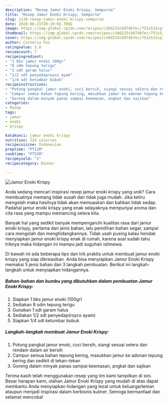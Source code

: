 ```yaml
---
description: "Resep Jamur Enoki Krispy, Sempurna"
title: "Resep Jamur Enoki Krispy, Sempurna"
slug: 1138-resep-jamur-enoki-krispy-sempurna
date: 2020-08-21T20:19:02.709Z
image: https://img-global.cpcdn.com/recipes/c3dd215cb974b7ec/751x532cq70/jamur-enoki-krispy-foto-resep-utama.jpg
thumbnail: https://img-global.cpcdn.com/recipes/c3dd215cb974b7ec/751x532cq70/jamur-enoki-krispy-foto-resep-utama.jpg
cover: https://img-global.cpcdn.com/recipes/c3dd215cb974b7ec/751x532cq70/jamur-enoki-krispy-foto-resep-utama.jpg
author: Cornelia Fox
ratingvalue: 3.8
reviewcount: 7
recipeingredient:
- "1 bks jamur enoki 100gr"
- "8 sdm tepung terigu"
- "1 sdt garam halus"
- "1/2 sdt penyedaproyco ayam"
- "1/4 sdt ketumbar bubuk"
recipeinstructions:
- "Potong pangkal jamur enoki, cuci bersih, siangi sesuai selera dan rendam dalam air bersih"
- "Campur semua bahan tepung kering, masukkan jamur ke adonan tepung kering dan sedikit di tekan-tekan"
- "Goreng dalam minyak panas sampai keemasan, angkat dan sajikan"
categories:
- Resep
tags:
- jamur
- enoki
- krispy

katakunci: jamur enoki krispy 
nutrition: 224 calories
recipecuisine: Indonesian
preptime: "PT11M"
cooktime: "PT55M"
recipeyield: "2"
recipecategory: Dinner

---
```



![Jamur Enoki Krispy](https://img-global.cpcdn.com/recipes/c3dd215cb974b7ec/751x532cq70/jamur-enoki-krispy-foto-resep-utama.jpg)

Anda sedang mencari inspirasi resep jamur enoki krispy yang unik? Cara membuatnya memang tidak susah dan tidak juga mudah. Jika keliru mengolah maka hasilnya tidak akan memuaskan dan bahkan tidak sedap. Padahal jamur enoki krispy yang enak selayaknya mempunyai aroma dan cita rasa yang mampu memancing selera kita.

Banyak hal yang sedikit banyak mempengaruhi kualitas rasa dari jamur enoki krispy, pertama dari jenis bahan, lalu pemilihan bahan segar, sampai cara mengolah dan menghidangkannya. Tidak usah pusing kalau hendak menyiapkan jamur enoki krispy enak di rumah, karena asal sudah tahu triknya maka hidangan ini mampu jadi suguhan istimewa.




Di bawah ini ada beberapa tips dan trik praktis untuk membuat jamur enoki krispy yang siap dikreasikan. Anda bisa menyiapkan Jamur Enoki Krispy memakai 5 jenis bahan dan 3 langkah pembuatan. Berikut ini langkah-langkah untuk menyiapkan hidangannya.

<!--inarticleads1-->

##### Bahan-bahan dan bumbu yang dibutuhkan dalam pembuatan Jamur Enoki Krispy:

1. Siapkan 1 bks jamur enoki (100gr)
1. Sediakan 8 sdm tepung terigu
1. Gunakan 1 sdt garam halus
1. Sediakan 1/2 sdt penyedap(royco ayam)
1. Siapkan 1/4 sdt ketumbar bubuk




<!--inarticleads2-->

##### Langkah-langkah membuat Jamur Enoki Krispy:

1. Potong pangkal jamur enoki, cuci bersih, siangi sesuai selera dan rendam dalam air bersih
1. Campur semua bahan tepung kering, masukkan jamur ke adonan tepung kering dan sedikit di tekan-tekan
1. Goreng dalam minyak panas sampai keemasan, angkat dan sajikan




Terima kasih telah menggunakan resep yang tim kami tampilkan di sini. Besar harapan kami, olahan Jamur Enoki Krispy yang mudah di atas dapat membantu Anda menyiapkan hidangan yang lezat untuk keluarga/teman ataupun menjadi inspirasi dalam berbisnis kuliner. Semoga bermanfaat dan selamat mencoba!
